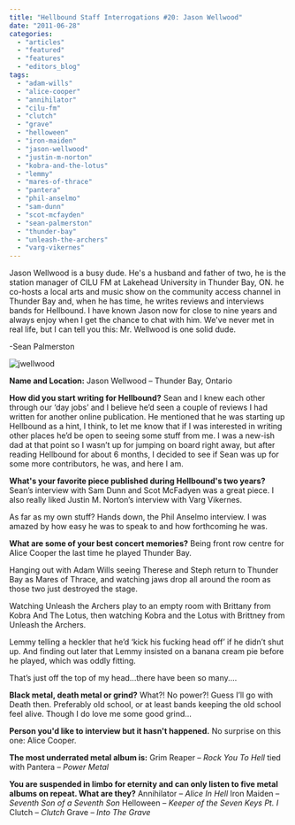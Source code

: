 ```yaml
---
title: "Hellbound Staff Interrogations #20: Jason Wellwood"
date: "2011-06-28"
categories: 
  - "articles"
  - "featured"
  - "features"
  - "editors_blog"
tags: 
  - "adam-wills"
  - "alice-cooper"
  - "annihilator"
  - "cilu-fm"
  - "clutch"
  - "grave"
  - "helloween"
  - "iron-maiden"
  - "jason-wellwood"
  - "justin-m-norton"
  - "kobra-and-the-lotus"
  - "lemmy"
  - "mares-of-thrace"
  - "pantera"
  - "phil-anselmo"
  - "sam-dunn"
  - "scot-mcfayden"
  - "sean-palmerston"
  - "thunder-bay"
  - "unleash-the-archers"
  - "varg-vikernes"
---
```


Jason Wellwood is a busy dude. He's a husband and father of two, he is the station manager of CILU FM at Lakehead University in Thunder Bay, ON. he co-hosts a local arts and music show on the community access channel in Thunder Bay and, when he has time, he writes reviews and interviews bands for Hellbound. I have known Jason now for close to nine years and always enjoy when I get the chance to chat with him. We've never met in real life, but I can tell you this: Mr. Wellwood is one solid dude.

\-Sean Palmerston

![](http://www.hellbound.ca/wp-content/uploads/2011/06/jwellwood-290x430.jpg "jwellwood")

**Name and Location:** Jason Wellwood – Thunder Bay, Ontario

**How did you start writing for Hellbound?** Sean and I knew each other through our ‘day jobs’ and I believe he’d seen a couple of reviews I had written for another online publication. He mentioned that he was starting up Hellbound as a hint, I think, to let me know that if I was interested in writing other places he’d be open to seeing some stuff from me. I was a new-ish dad at that point so I wasn’t up for jumping on board right away, but after reading Hellbound for about 6 months, I decided to see if Sean was up for some more contributors, he was, and here I am.

**What's your favorite piece published during Hellbound's two years?** Sean’s interview with Sam Dunn and Scot McFadyen was a great piece. I also really liked Justin M. Norton’s interview with Varg Vikernes.

As far as my own stuff? Hands down, the Phil Anselmo interview. I was amazed by how easy he was to speak to and how forthcoming he was.

**What are some of your best concert memories?** Being front row centre for Alice Cooper the last time he played Thunder Bay.

Hanging out with Adam Wills seeing Therese and Steph return to Thunder Bay as Mares of Thrace, and watching jaws drop all around the room as those two just destroyed the stage.

Watching Unleash the Archers play to an empty room with Brittany from Kobra And The Lotus, then watching Kobra and the Lotus with Brittney from Unleash the Archers.

Lemmy telling a heckler that he’d ‘kick his fucking head off’ if he didn’t shut up. And finding out later that Lemmy insisted on a banana cream pie before he played, which was oddly fitting.

That’s just off the top of my head...there have been so many....

**Black metal, death metal or grind?** What?! No power?! Guess I’ll go with Death then. Preferably old school, or at least bands keeping the old school feel alive. Though I do love me some good grind...

**Person you'd like to interview but it hasn't happened.** No surprise on this one: Alice Cooper.

**The most underrated metal album is:** Grim Reaper – _Rock You To Hell_ tied with Pantera – _Power Metal_

**You are suspended in limbo for eternity and can only listen to five metal albums on repeat. What are they?** Annihilator – _Alice In Hell_ Iron Maiden – _Seventh Son of a Seventh Son_ Helloween – _Keeper of the Seven Keys Pt. I_ Clutch – _Clutch_ Grave – _Into The Grave_
